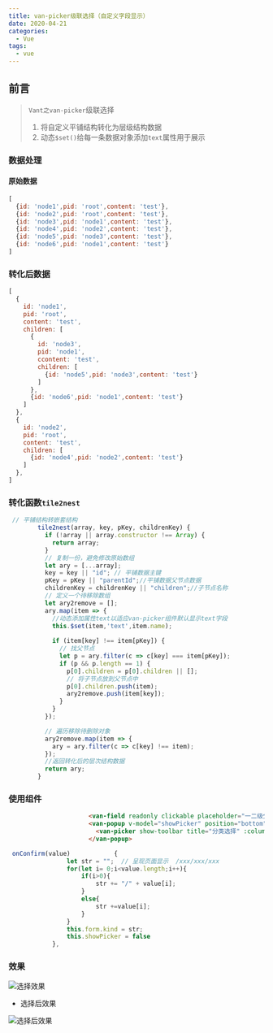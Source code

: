 ```yaml
---
title: van-picker级联选择（自定义字段显示）
date: 2020-04-21
categories:
  - Vue
tags:
  - vue
---
```

## 前言
>`Vant之van-picker`级联选择
>1. 将自定义平铺结构转化为层级结构数据
>2. 动态`$set()`给每一条数据对象添加`text`属性用于展示


### 数据处理
#### 原始数据
```js
[
  {id: 'node1',pid: 'root',content: 'test'},
  {id: 'node2',pid: 'root',content: 'test'},
  {id: 'node3',pid: 'node1',content: 'test'},
  {id: 'node4',pid: 'node2',content: 'test'},
  {id: 'node5',pid: 'node3',content: 'test'},
  {id: 'node6',pid: 'node1',content: 'test'}
]
```

### 转化后数据
```js
[
  {
    id: 'node1',
    pid: 'root',
    content: 'test',
    children: [
      {
        id: 'node3',
        pid: 'node1',
        ccontent: 'test',
        children: [
          {id: 'node5',pid: 'node3',content: 'test'}
        ]
      },
      {id: 'node6',pid: 'node1',content: 'test'}
    ]
  },
  {
    id: 'node2',
    pid: 'root',
    content: 'test',
    children: [
      {id: 'node4',pid: 'node2',content: 'test'}
    ]
  },
]
```

### 转化函数`tile2nest`
```js
 // 平铺结构转嵌套结构
        tile2nest(array, key, pKey, childrenKey) {
          if (!array || array.constructor !== Array) {
            return array;
          }
          // 复制一份，避免修改原始数组
          let ary = [...array];
          key = key || "id"; // 平铺数据主键
          pKey = pKey || "parentId";//平铺数据父节点数据
          childrenKey = childrenKey || "children";//子节点名称
          // 定义一个待移除数组
          let ary2remove = [];
          ary.map(item => {
			//动态添加属性text以适应van-picker组件默认显示text字段
            this.$set(item,'text',item.name);
            
            if (item[key] !== item[pKey]) {
              // 找父节点
              let p = ary.filter(c => c[key] === item[pKey]);
              if (p && p.length == 1) {
                p[0].children = p[0].children || [];
                // 将子节点放到父节点中
                p[0].children.push(item);
                ary2remove.push(item[key]);
              }
            }
          });

          // 遍历移除待删除对象
          ary2remove.map(item => {
            ary = ary.filter(c => c[key] !== item);
          });
          //返回转化后的层次结构数据
          return ary;
        }
```
### 使用组件
```html
                      <van-field readonly clickable placeholder="一二级分类" :value="form.kind" @click="showPicker = true" />
                      <van-popup v-model="showPicker" position="bottom" :duration="0">
                        <van-picker show-toolbar title="分类选择" :columns="columns" @cancel="showPicker = false" @confirm="onConfirm" @change="onChange" />
                      </van-popup>
```

```js
 onConfirm(value)            {
                let str = "";  // 呈现页面显示  /xxx/xxx/xxx
                for(let i= 0;i<value.length;i++){
                    if(i>0){
                        str += "/" + value[i];
                    }
                    else{
                        str +=value[i];
                    }
                }
                this.form.kind = str;
                this.showPicker = false
            },
```

### 效果
![选择效果](https://img-blog.csdnimg.cn/20200420182135508.png?x-oss-process=image/watermark,type_ZmFuZ3poZW5naGVpdGk,shadow_10,text_aHR0cHM6Ly9ibG9nLmNzZG4ubmV0L20wXzM3OTAzODgy,size_16,color_FFFFFF,t_70)
- 选择后效果

![选择后效果](https://img-blog.csdnimg.cn/20200420181931649.png)